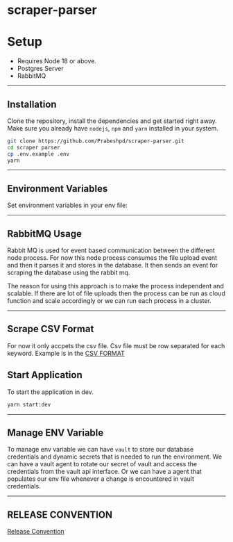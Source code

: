 # scraper-parser

# Setup

- Requires Node 18 or above.
- Postgres Server
- RabbitMQ

---

## Installation

Clone the repository, install the dependencies and get started right away. Make sure you already have `nodejs`, `npm` and `yarn` installed in your system.

```sh
git clone https://github.com/Prabeshpd/scraper-parser.git
cd scraper parser
cp .env.example .env
yarn
```

---

## Environment Variables

Set environment variables in your env file:

---

## RabbitMQ Usage

Rabbit MQ is used for event based communication between the different node process. For now this node process consumes the file upload event and then it parses it and stores in the database. It then sends an event for scraping the database using the rabbit mq.

The reason for using this approach is to make the process independent and scalable. If there are lot of file uploads then the process can be run as cloud function and scale accordingly or we can run each process in a cluster.

---

## Scrape CSV Format

For now it only accpets the csv file. Csv file must be row separated for each keyword.
Example is in the [CSV FORMAT](./tags.csv)

## Start Application

To start the application in dev.

```bash
yarn start:dev
```

---

## Manage ENV Variable

To manage env variable we can have `vault` to store our database credentials and dynamic secrets that is needed to run the environment. We can have a vault agent to rotate our secret of vault and access the credentials from the vault api interface.
Or we can have a agent that populates our env file whenever a change is encountered in vault credentials.

---

## RELEASE CONVENTION

[Release Convention](./RELEASE.md)
